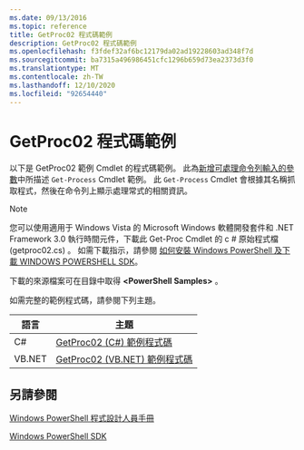 ```yaml
---
ms.date: 09/13/2016
ms.topic: reference
title: GetProc02 程式碼範例
description: GetProc02 程式碼範例
ms.openlocfilehash: f3fdef32af6bc12179da02ad19228603ad348f7d
ms.sourcegitcommit: ba7315a496986451cfc1296b659d73ea2373d3f0
ms.translationtype: MT
ms.contentlocale: zh-TW
ms.lasthandoff: 12/10/2020
ms.locfileid: "92654440"
---
```

# <a name="getproc02-code-samples"></a>GetProc02 程式碼範例

以下是 GetProc02 範例 Cmdlet 的程式碼範例。 此為[新增可處理命令列輸入的參數](../cmdlet/adding-parameters-that-process-command-line-input.md)中所描述 `Get-Process` Cmdlet 範例。 此 `Get-Process` Cmdlet 會根據其名稱抓取程式，然後在命令列上顯示處理常式的相關資訊。

> [!NOTE]
> 您可以使用適用于 Windows Vista 的 Microsoft Windows 軟體開發套件和 .NET Framework 3.0 執行時間元件，下載此 Get-Proc Cmdlet 的 c # 原始程式檔 (getproc02.cs) 。 如需下載指示，請參閱 [如何安裝 Windows PowerShell 及下載 WINDOWS POWERSHELL SDK](/powershell/scripting/developer/installing-the-windows-powershell-sdk)。
>
> 下載的來源檔案可在目錄中取得 **\<PowerShell Samples>** 。

如需完整的範例程式碼，請參閱下列主題。

|語言|主題|
|--------------|-----------|
|C#|[GetProc02 (C#) 範例程式碼](./getproc02-csharp-sample-code.md)|
|VB.NET|[GetProc02 (VB.NET) 範例程式碼](./getproc02-vb-net-sample-code.md)|

## <a name="see-also"></a>另請參閱

[Windows PowerShell 程式設計人員手冊](./windows-powershell-programmer-s-guide.md)

[Windows PowerShell SDK](../windows-powershell-reference.md)
